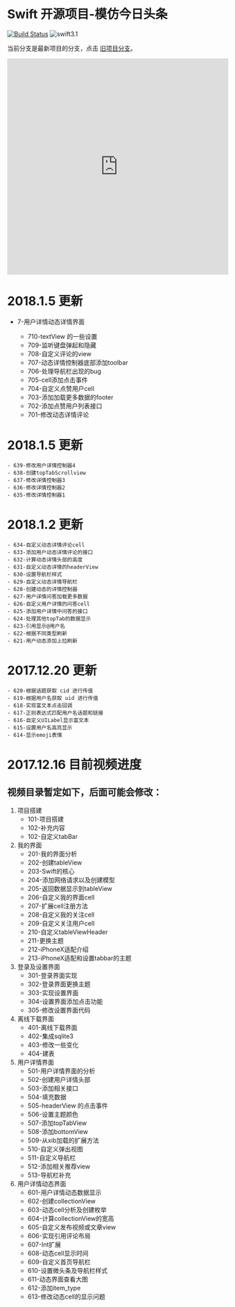 # Swift 开源项目-模仿今日头条

[![Build Status](https://travis-ci.org/hrscy/TodayNews.svg?branch=master)](https://travis-ci.org/hrscy/TodayNews) ![swift3.1](https://img.shields.io/badge/language-swift%204-orange.svg)

当前分支是最新项目的分支，点击 [旧项目分支](https://github.com/hrscy/TodayNews/tree/TodayNews-old)。

<iframe height=498 width=510 src="http://v.youku.com/v_show/id_XMzI1NjI1NjEyNA==.html?spm=a2hzp.8244740.0.0" frameborder=0 allowfullscreen></iframe>

# 2018.1.5 更新
- 7-用户详情动态详情界面

    - 710-textView 的一些设置
    - 709-监听键盘弹起和隐藏
    - 708-自定义评论的view
    - 707-动态详情控制器底部添加toolbar
    - 706-处理导航栏出现的bug
    - 705-cell添加点击事件
    - 704-自定义点赞用户cell
    - 703-添加加载更多数据的footer
    - 702-添加点赞用户列表接口
    - 701-修改动态详情评论
    
# 2018.1.5 更新

    - 639-修改用户详情控制器4
    - 638-创建topTabScrollview
    - 637-修改详情控制器3
    - 636-修改详情控制器2
    - 635-修改详情控制器1

# 2018.1.2 更新

    - 634-自定义动态详情评论cell
    - 633-添加用户动态详情评论的接口
    - 632-计算动态详情头部的高度
    - 631-自定义动态详情的headerView
    - 630-设置导航栏样式
    - 629-自定义动态详情导航栏
    - 628-创建动态的详情控制器
    - 627-用户详情问答加载更多数据
    - 626-自定义用户详情的问答cell
    - 625-添加用户详情中问答的接口
    - 624-处理其他topTab的数据显示
    - 623-引用显示@用户名
    - 622-根据不同类型刷新
    - 621-用户动态添加上拉刷新

# 2017.12.20 更新

    - 620-根据话题获取 cid 进行传值
    - 619-根据用户名获取 uid 进行传值
    - 618-实现富文本点击回调
    - 617-正则表达式匹配用户名话题和链接
    - 616-自定义UILabel显示富文本
    - 615-设置用户名高亮显示
    - 614-显示emoji表情

# 2017.12.16 目前视频进度
## 视频目录暂定如下，后面可能会修改：

1. 项目搭建
   - 101-项目搭建
   - 102-补充内容
   - 102-自定义tabBar
2. 我的界面
   - 201-我的界面分析
   - 202-创建tableView
   - 203-Swift的核心
   - 204-添加网络请求以及创建模型
   - 205-返回数据显示到tableView
   - 206-自定义我的界面cell
   - 207-扩展cell注册方法
   - 208-自定义我的关注cell
   - 209-自定义关注用户cell
   - 210-自定义tableViewHeader
   - 211-更换主题
   - 212-iPhoneX适配介绍
   - 213-iPhoneX适配和设置tabbar的主题
3. 登录及设置界面
   - 301-登录界面实现
   - 302-登录界面更换主题
   - 303-实现设置界面
   - 304-设置界面添加点击功能
   - 305-修改设置界面代码
4. 离线下载界面
   - 401-离线下载界面
   - 402-集成sqlite3
   - 403-修改一些变化
   - 404-建表
5. 用户详情界面
   - 501-用户详情界面的分析
   - 502-创建用户详情头部
   - 503-添加相关接口
   - 504-填充数据
   - 505-headerView 的点击事件
   - 506-设置主题颜色
   - 507-添加topTabView
   - 508-添加bottomView
   - 509-从xib加载的扩展方法
   - 510-自定义弹出视图
   - 511-自定义导航栏
   - 512-添加相关推荐view
   - 513-导航栏补充
6. 用户详情动态界面
   - 601-用户详情动态数据显示
   - 602-创建collectionView
   - 603-动态cell分析及创建枚举
   - 604-计算collectionView的宽高
   - 605-自定义发布视频或文章view
   - 606-实现引用评论布局
   - 607-Int扩展
   - 608-动态cell显示时间
   - 609-自定义首页导航栏
   - 610-设置微头条及导航栏样式
   - 611-动态界面查看大图
   - 612-添加item_type
   - 613-修改动态cell的显示问题

